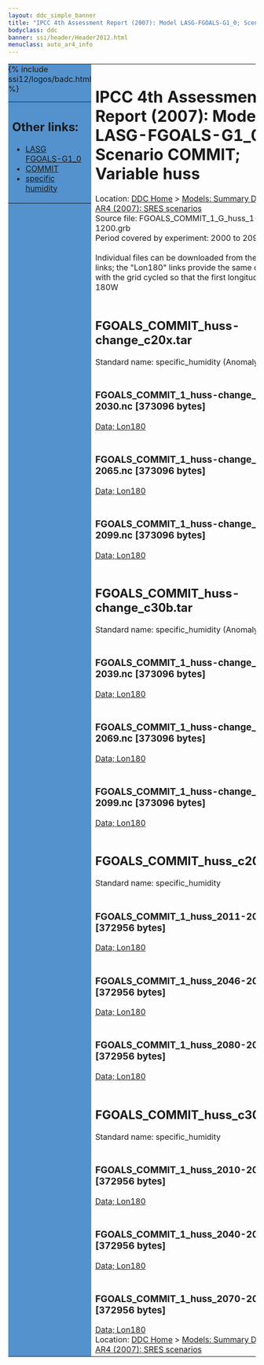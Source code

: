 ```yaml
---
layout: ddc_simple_banner
title: "IPCC 4th Assessment Report (2007): Model LASG-FGOALS-G1_0; Scenario COMMIT; Variable huss"
bodyclass: ddc
banner: ssi/header/Header2012.html
menuclass: auto_ar4_info
---
```



<table width="100%" border="0" cellspacing="0" cellpadding="0" style="border-collapse: collapse;">
<tr style="margin:0;padding:0;border:0;">
<td style="margin:0;padding:0;border:0;height:1pt;width:150pt;background:#5492CD;" valign="top" >

<div id="lh-col2" class="auto_ar4_info">
<table class="menumain" bgcolor="#5492CD" cellspacing="0" width="100%" border="0">
<tr><td>
<h2> Other links:</h2>
<ul>
<li><a href="/auto/ar4/model-LASG-FGOALS-G1_0.html">LASG<br/>FGOALS-G1_0</a></li>
<li><a href="/auto/ar4/scenario-COMMIT.html">COMMIT</a></li>
<li><a href="/auto/ar4/var-specific_humidity.html">specific humidity</a></li>
</ul>
</td></tr>
{% include ssi12/logos/badc.html %}
</table>
</div>
</td>
<td><h1>IPCC 4th Assessment Report (2007): Model LASG-FGOALS-G1_0; Scenario COMMIT; Variable huss</h1>

<!-- Breadcrumb1 -->
<div id="breadcrumb1" align="left">
Location: <a href="/index.html">DDC Home</a> > <a href="/sim/gcm_clim/">Models: Summary Data</a>
> <a href="/sim/gcm_clim/SRES_AR4/index.html">AR4 (2007): SRES scenarios</a>
</div>
<!-- End of Breadcrumb1 -->Source file: FGOALS_COMMIT_1_G_huss_1-1200.grb
<br/>
Period covered by experiment: 2000 to 2099<br/>
<br/>Individual files can be downloaded from the "data" links; the "Lon180" links provide the same data
         with the grid cycled so that the first longitude is 180W<br/>
<br/><h2>FGOALS_COMMIT_huss-change_c20x.tar</h2>
Standard name: specific_humidity (Anomaly)<br>
<br/><h3>FGOALS_COMMIT_1_huss-change_2011-2030.nc [373096 bytes]</h3>
<a href="/cgi-bin/downl/ar4_nc/huss/FGOALS_COMMIT_1_huss-change_2011-2030.nc">Data; </a><a href="/cgi-bin/downl/ar4_nc/huss/FGOALS_COMMIT_1_huss-change_2011-2030.cyto180.nc"> Lon180</a><br/>
<br/><h3>FGOALS_COMMIT_1_huss-change_2046-2065.nc [373096 bytes]</h3>
<a href="/cgi-bin/downl/ar4_nc/huss/FGOALS_COMMIT_1_huss-change_2046-2065.nc">Data; </a><a href="/cgi-bin/downl/ar4_nc/huss/FGOALS_COMMIT_1_huss-change_2046-2065.cyto180.nc"> Lon180</a><br/>
<br/><h3>FGOALS_COMMIT_1_huss-change_2080-2099.nc [373096 bytes]</h3>
<a href="/cgi-bin/downl/ar4_nc/huss/FGOALS_COMMIT_1_huss-change_2080-2099.nc">Data; </a><a href="/cgi-bin/downl/ar4_nc/huss/FGOALS_COMMIT_1_huss-change_2080-2099.cyto180.nc"> Lon180</a><br/>
<br/><h2>FGOALS_COMMIT_huss-change_c30b.tar</h2>
Standard name: specific_humidity (Anomaly)<br>
<br/><h3>FGOALS_COMMIT_1_huss-change_2010-2039.nc [373096 bytes]</h3>
<a href="/cgi-bin/downl/ar4_nc/huss/FGOALS_COMMIT_1_huss-change_2010-2039.nc">Data; </a><a href="/cgi-bin/downl/ar4_nc/huss/FGOALS_COMMIT_1_huss-change_2010-2039.cyto180.nc"> Lon180</a><br/>
<br/><h3>FGOALS_COMMIT_1_huss-change_2040-2069.nc [373096 bytes]</h3>
<a href="/cgi-bin/downl/ar4_nc/huss/FGOALS_COMMIT_1_huss-change_2040-2069.nc">Data; </a><a href="/cgi-bin/downl/ar4_nc/huss/FGOALS_COMMIT_1_huss-change_2040-2069.cyto180.nc"> Lon180</a><br/>
<br/><h3>FGOALS_COMMIT_1_huss-change_2070-2099.nc [373096 bytes]</h3>
<a href="/cgi-bin/downl/ar4_nc/huss/FGOALS_COMMIT_1_huss-change_2070-2099.nc">Data; </a><a href="/cgi-bin/downl/ar4_nc/huss/FGOALS_COMMIT_1_huss-change_2070-2099.cyto180.nc"> Lon180</a><br/>
<br/><h2>FGOALS_COMMIT_huss_c20x.tar</h2>
Standard name: specific_humidity<br>
<br/><h3>FGOALS_COMMIT_1_huss_2011-2030.nc [372956 bytes]</h3>
<a href="/cgi-bin/downl/ar4_nc/huss/FGOALS_COMMIT_1_huss_2011-2030.nc">Data; </a><a href="/cgi-bin/downl/ar4_nc/huss/FGOALS_COMMIT_1_huss_2011-2030.cyto180.nc"> Lon180</a><br/>
<br/><h3>FGOALS_COMMIT_1_huss_2046-2065.nc [372956 bytes]</h3>
<a href="/cgi-bin/downl/ar4_nc/huss/FGOALS_COMMIT_1_huss_2046-2065.nc">Data; </a><a href="/cgi-bin/downl/ar4_nc/huss/FGOALS_COMMIT_1_huss_2046-2065.cyto180.nc"> Lon180</a><br/>
<br/><h3>FGOALS_COMMIT_1_huss_2080-2099.nc [372956 bytes]</h3>
<a href="/cgi-bin/downl/ar4_nc/huss/FGOALS_COMMIT_1_huss_2080-2099.nc">Data; </a><a href="/cgi-bin/downl/ar4_nc/huss/FGOALS_COMMIT_1_huss_2080-2099.cyto180.nc"> Lon180</a><br/>
<br/><h2>FGOALS_COMMIT_huss_c30b.tar</h2>
Standard name: specific_humidity<br>
<br/><h3>FGOALS_COMMIT_1_huss_2010-2039.nc [372956 bytes]</h3>
<a href="/cgi-bin/downl/ar4_nc/huss/FGOALS_COMMIT_1_huss_2010-2039.nc">Data; </a><a href="/cgi-bin/downl/ar4_nc/huss/FGOALS_COMMIT_1_huss_2010-2039.cyto180.nc"> Lon180</a><br/>
<br/><h3>FGOALS_COMMIT_1_huss_2040-2069.nc [372956 bytes]</h3>
<a href="/cgi-bin/downl/ar4_nc/huss/FGOALS_COMMIT_1_huss_2040-2069.nc">Data; </a><a href="/cgi-bin/downl/ar4_nc/huss/FGOALS_COMMIT_1_huss_2040-2069.cyto180.nc"> Lon180</a><br/>
<br/><h3>FGOALS_COMMIT_1_huss_2070-2099.nc [372956 bytes]</h3>
<a href="/cgi-bin/downl/ar4_nc/huss/FGOALS_COMMIT_1_huss_2070-2099.nc">Data; </a><a href="/cgi-bin/downl/ar4_nc/huss/FGOALS_COMMIT_1_huss_2070-2099.cyto180.nc"> Lon180</a><br/>
<!-- Breadcrumb2 -->
<div id="breadcrumb2" align="left">
Location: <a href="/index.html">DDC Home</a> > <a href="/sim/gcm_clim/">Models: Summary Data</a>
> <a href="/sim/gcm_clim/SRES_AR4/index.html">AR4 (2007): SRES scenarios</a>
</div>
<!-- End of Breadcrumb2 --></td></tr></table>
